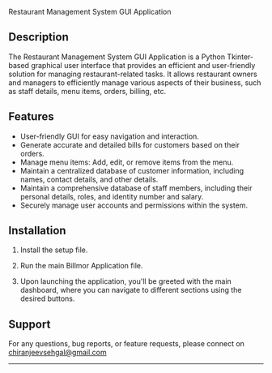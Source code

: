 Restaurant Management System GUI Application

## Description

The Restaurant Management System GUI Application is a Python Tkinter-based graphical user interface that provides an efficient and user-friendly solution for managing restaurant-related tasks. It allows restaurant owners and managers to efficiently manage various aspects of their business, such as staff details, menu items, orders, billing, etc.

## Features

- User-friendly GUI for easy navigation and interaction.
- Generate accurate and detailed bills for customers based on their orders.
- Manage menu items: Add, edit, or remove items from the menu.
- Maintain a centralized database of customer information, including names, contact details, and other details.
- Maintain a comprehensive database of staff members, including their personal details, roles, and identity number and salary.
- Securely manage user accounts and permissions within the system.

## Installation

1. Install the setup file.

2. Run the main Billmor Application file.

3. Upon launching the application, you'll be greeted with the main dashboard, where you can navigate to different sections using the desired buttons.


## Support

For any questions, bug reports, or feature requests, please connect on chiranjeevsehgal@gmail.com

---
